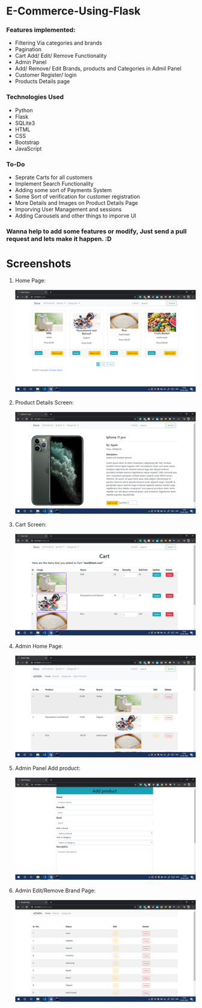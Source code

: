
# E-Commerce-Using-Flask

### Features implemented:
<ul>
  <li>Filtering Via categories and brands</li>
  <li>Pagination</li>
  <li>Cart Add/ Edit/ Remove Functionality</li>
  <li>Admin Panel</li>
  <li>Add/ Remove/ Edit Brands, products and Categories in Admil Panel</li>
  <li>Customer Register/ login</li>
  <li>Products Details page</li>
 </ul>
 
 ### Technologies Used
<ul>
  <li>Python</li>
  <li>Flask</li>
  <li>SQLite3</li>
  <li>HTML</li>
  <li>CSS</li>
  <li>Bootstrap</li>
  <li>JavaScript</li>
</ul>

 ### To-Do
 <ul>
  <li>Seprate Carts for all customers</li>
  <li>Implement Search Functionality</li>
  <li>Adding some sort of Payments System</li>
  <li>Some Sort of verification for customer registration</li>
  <li>More Details and Images on Product Details Page</li>
  <li>Imporving User Management and sessions</li>
  <li>Adding Carousels and other things to imporve UI</li>
 </ul>
 
 ### Wanna help to add some features or modify, Just send a pull request and lets make it happen. :D 
 # Screenshots
<ol>
  <li>Home Page: </li><br>
  <img src="https://github.com/ChiragSaini/E-Commerce-Using-Flask/blob/master/Screenshots/homescreen.PNG"><br><br>
  <li>Product Details Screen:</li><br>
  <img src="https://github.com/ChiragSaini/E-Commerce-Using-Flask/blob/master/Screenshots/product_details_screen.PNG"><br><br>
  <li>Cart Screen: </li><br>
  <img src="https://github.com/ChiragSaini/E-Commerce-Using-Flask/blob/master/Screenshots/cart_screen.PNG"><br><br>
  <li>Admin Home Page: </li><br>
  <img src="https://github.com/ChiragSaini/E-Commerce-Using-Flask/blob/master/Screenshots/admin_home_screen.PNG"><br><br>
  <li>Admin Panel Add product: </li><br>
  <img src="https://github.com/ChiragSaini/E-Commerce-Using-Flask/blob/master/Screenshots/admin_add_product.PNG"><br><br>
  <li>Admin Edit/Remove Brand Page: </li><br>
  <img src="https://github.com/ChiragSaini/E-Commerce-Using-Flask/blob/master/Screenshots/admin_brands_page.PNG"><br><br>
</ol>
